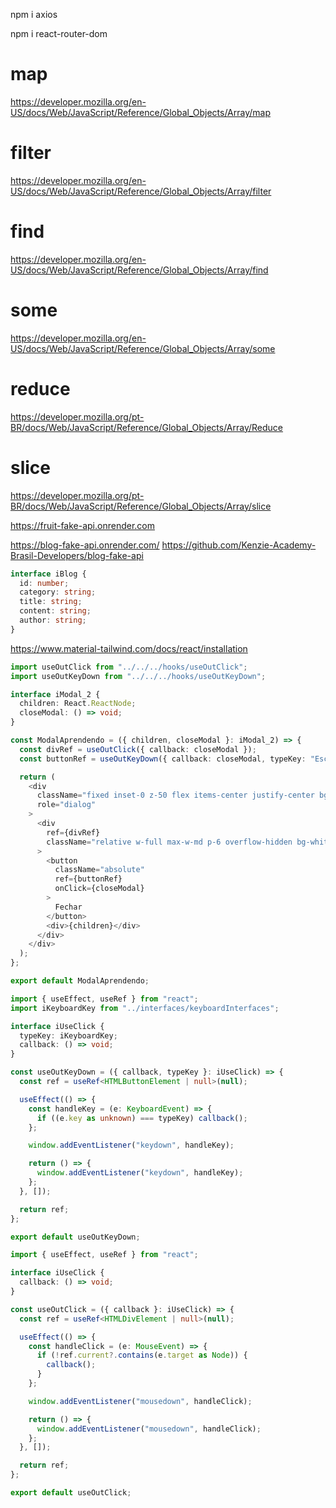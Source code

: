 <!-- Bibliotecas -->

npm i axios

npm i react-router-dom

<!-- React aceita apenas metodos imutaveis -->

# map

https://developer.mozilla.org/en-US/docs/Web/JavaScript/Reference/Global_Objects/Array/map

# filter

https://developer.mozilla.org/en-US/docs/Web/JavaScript/Reference/Global_Objects/Array/filter

# find

https://developer.mozilla.org/en-US/docs/Web/JavaScript/Reference/Global_Objects/Array/find

# some

https://developer.mozilla.org/en-US/docs/Web/JavaScript/Reference/Global_Objects/Array/some

# reduce

https://developer.mozilla.org/pt-BR/docs/Web/JavaScript/Reference/Global_Objects/Array/Reduce

# slice

https://developer.mozilla.org/pt-BR/docs/Web/JavaScript/Reference/Global_Objects/Array/slice

<!-- ------------------------------------------------------------------ -->

https://fruit-fake-api.onrender.com

<!--  -->

https://blog-fake-api.onrender.com/
https://github.com/Kenzie-Academy-Brasil-Developers/blog-fake-api

```ts
interface iBlog {
  id: number;
  category: string;
  title: string;
  content: string;
  author: string;
}
```

<!-- ------------------------------------------------------------------ -->

https://www.material-tailwind.com/docs/react/installation

<!-- ------------------------------------------------------------------ -->

<!-- Exemplo de modal -->

```ts
import useOutClick from "../../../hooks/useOutClick";
import useOutKeyDown from "../../../hooks/useOutKeyDown";

interface iModal_2 {
  children: React.ReactNode;
  closeModal: () => void;
}

const ModalAprendendo = ({ children, closeModal }: iModal_2) => {
  const divRef = useOutClick({ callback: closeModal });
  const buttonRef = useOutKeyDown({ callback: closeModal, typeKey: "Escape" });

  return (
    <div
      className="fixed inset-0 z-50 flex items-center justify-center bg-gray-800 bg-opacity-75"
      role="dialog"
    >
      <div
        ref={divRef}
        className="relative w-full max-w-md p-6 overflow-hidden bg-white rounded-lg shadow-lg"
      >
        <button
          className="absolute"
          ref={buttonRef}
          onClick={closeModal}
        >
          Fechar
        </button>
        <div>{children}</div>
      </div>
    </div>
  );
};

export default ModalAprendendo;
```

```ts
import { useEffect, useRef } from "react";
import iKeyboardKey from "../interfaces/keyboardInterfaces";

interface iUseClick {
  typeKey: iKeyboardKey;
  callback: () => void;
}

const useOutKeyDown = ({ callback, typeKey }: iUseClick) => {
  const ref = useRef<HTMLButtonElement | null>(null);

  useEffect(() => {
    const handleKey = (e: KeyboardEvent) => {
      if ((e.key as unknown) === typeKey) callback();
    };

    window.addEventListener("keydown", handleKey);

    return () => {
      window.addEventListener("keydown", handleKey);
    };
  }, []);

  return ref;
};

export default useOutKeyDown;
```

```ts
import { useEffect, useRef } from "react";

interface iUseClick {
  callback: () => void;
}

const useOutClick = ({ callback }: iUseClick) => {
  const ref = useRef<HTMLDivElement | null>(null);

  useEffect(() => {
    const handleClick = (e: MouseEvent) => {
      if (!ref.current?.contains(e.target as Node)) {
        callback();
      }
    };

    window.addEventListener("mousedown", handleClick);

    return () => {
      window.addEventListener("mousedown", handleClick);
    };
  }, []);

  return ref;
};

export default useOutClick;
```

<!-- ------------------------------------------------------------------ -->
